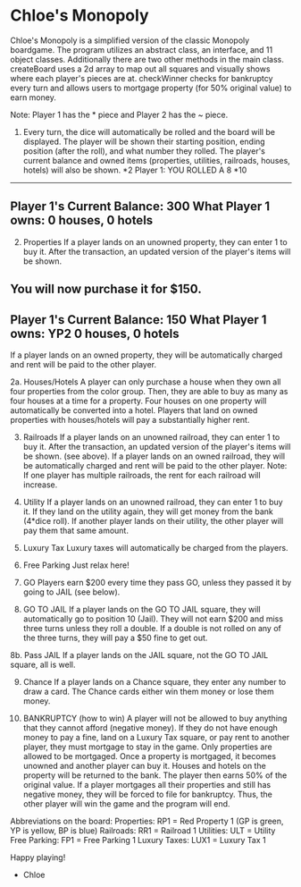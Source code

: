 # Chloe's Monopoly 

Chloe's Monopoly is a simplified version of the classic Monopoly boardgame. The program utilizes an abstract class, an interface, and 11 object classes. Additionally there are two other methods in the main class. createBoard uses a 2d array to map out all squares and visually shows where each player's pieces are at. checkWinner checks for bankruptcy every turn and allows users to mortgage property (for 50% original value) to earn money. 

Note: Player 1 has the * piece and Player 2 has the ~ piece. 

1. Every turn, the dice will automatically be rolled and the board will be displayed. The player will be shown their starting position, ending position (after the roll), and what number they rolled. The player's current balance and owned items (properties, utilities, railroads, houses, hotels) will also be shown. 
*2
Player 1: YOU ROLLED A 8 
*10
--------------------------------------------------------------------------------
Player 1's Current Balance: 300
What Player 1 owns:       0 houses, 0 hotels
--------------------------------------------------------------------------------

2. Properties
If a player lands on an unowned property, they can enter 1 to buy it. After the transaction, an updated version of the player's items will be shown. 

You will now purchase it for $150.
--------------------------------------------------------------------------------
Player 1's Current Balance: 150
What Player 1 owns:  YP2      0 houses, 0 hotels
--------------------------------------------------------------------------------

If a player lands on an owned property, they will be automatically charged and rent will be paid to the other player. 

2a. Houses/Hotels
A player can only purchase a house when they own all four properties from the color group. Then, they are able to buy as many as four houses at a time for a property. Four houses on one property will automatically be converted into a hotel. Players that land on owned properties with houses/hotels will pay a substantially higher rent. 

3. Railroads
If a player lands on an unowned railroad, they can enter 1 to buy it. After the transaction, an updated version of the player's items will be shown. (see above). 
If a player lands on an owned railroad, they will be automatically charged and rent will be paid to the other player. 
Note: If one player has multiple railroads, the rent for each railroad will increase. 

4. Utility 
If a player lands on an unowned railroad, they can enter 1 to buy it. If they land on the utility again, they will get money from the bank (4*dice roll). If another player lands on their utility, the other player will pay them that same amount. 

5. Luxury Tax
Luxury taxes will automatically be charged from the players. 

6. Free Parking 
Just relax here! 

7. GO
Players earn $200 every time they pass GO, unless they passed it by going to JAIL (see below). 

8. GO TO JAIL 
If a player lands on the GO TO JAIL square, they will automatically go to position 10 (Jail). They will not earn $200 and miss three turns unless they roll a double. If a double is not rolled on any of the three turns, they will pay a $50 fine to get out. 

8b. Pass JAIL 
If a player lands on the JAIL square, not the GO TO JAIL square, all is well. 

9. Chance 
If a player lands on a Chance square, they enter any number to draw a card. The Chance cards either win them money or lose them money. 

10. BANKRUPTCY (how to win)
A player will not be allowed to buy anything that they cannot afford (negative money). If they do not have enough money to pay a fine, land on a Luxury Tax square, or pay rent to another player, they must mortgage to stay in the game. Only properties are allowed to be mortgaged. Once a property is mortgaged, it becomes unowned and another player can buy it. Houses and hotels on the property will be returned to the bank. The player then earns 50% of the original value. If a player mortgages all their properties and still has negative money, they will be forced to file for bankruptcy. Thus, the other player will win the game and the program will end. 

Abbreviations on the board: 
Properties: RP1 = Red Property 1 (GP is green, YP is yellow, BP is blue) 
Railroads: RR1 = Railroad 1
Utilities: ULT = Utility 
Free Parking: FP1 = Free Parking 1
Luxury Taxes: LUX1 = Luxury Tax 1 

Happy playing!

- Chloe 
